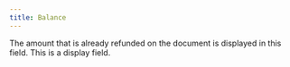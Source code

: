 ```yaml
---
title: Balance
---
```



The amount that is already refunded on the document is displayed in  this field. This is a display field.
